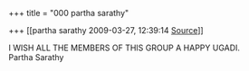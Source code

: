 +++
title = "000 partha sarathy"

+++
[[partha sarathy	2009-03-27, 12:39:14 [Source](https://groups.google.com/g/bvparishat/c/7HvhEr4kwPU)]]



  
I WISH ALL THE MEMBERS OF THIS GROUP A HAPPY UGADI.  
Partha Sarathy

  
  

